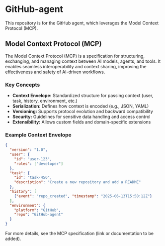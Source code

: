 # GitHub-agent

This repository is for the GitHub agent, which leverages the Model Context Protocol (MCP).

## Model Context Protocol (MCP)

The Model Context Protocol (MCP) is a specification for structuring, exchanging, and managing context between AI models, agents, and tools. It enables seamless interoperability and context sharing, improving the effectiveness and safety of AI-driven workflows.

### Key Concepts
- **Context Envelope:** Standardized structure for passing context (user, task, history, environment, etc.)
- **Serialization:** Defines how context is encoded (e.g., JSON, YAML)
- **Versioning:** Supports protocol evolution and backward compatibility
- **Security:** Guidelines for sensitive data handling and access control
- **Extensibility:** Allows custom fields and domain-specific extensions

### Example Context Envelope
```json
{
  "version": "1.0",
  "user": {
    "id": "user-123",
    "roles": ["developer"]
  },
  "task": {
    "id": "task-456",
    "description": "Create a new repository and add a README"
  },
  "history": [
    {"event": "repo_created", "timestamp": "2025-06-13T15:58:12Z"}
  ],
  "environment": {
    "platform": "GitHub",
    "repo": "GitHub-agent"
  }
}
```

For more details, see the MCP specification (link or documentation to be added).
